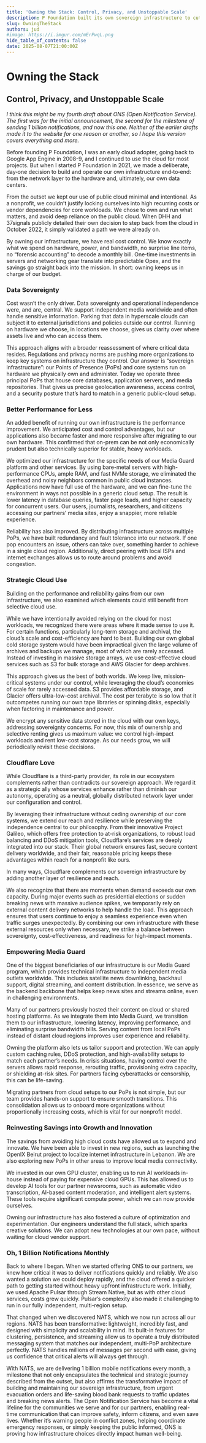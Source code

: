 ```yaml
---
title: 'Owning the Stack: Control, Privacy, and Unstoppable Scale'
description: P Foundation built its own sovereign infrastructure to cut costs, boost performance, and protect data, helping independent media and communities.
slug: OwningTheStack
authors: jud
#image: https://i.imgur.com/mErPwqL.png
hide_table_of_contents: false
date: 2025-08-07T21:00:00Z
---
```


# Owning the Stack

## Control, Privacy, and Unstoppable Scale

_I think this might be my fourth draft about ONS (Open Notification Service). The first was for the initial announcement, the second for the milestone of sending 1 billion notifications, and now this one. Neither of the earlier drafts made it to the website for one reason or another, so I hope this version covers everything and more._

Before founding P Foundation, I was an early cloud adopter, going back to Google App Engine in 2008-9, and I continued to use the cloud for most projects. But when I started P Foundation in 2021, we made a deliberate, day‑one decision to build and operate our own infrastructure end‑to‑end: from the network layer to the hardware and, ultimately, our own data centers.

From the outset we kept our use of public cloud minimal and intentional. As a nonprofit, we couldn’t justify locking ourselves into high recurring costs or vendor dependencies for core workloads. We chose to own and run what matters, and avoid deep reliance on the public cloud. When DHH and 37signals publicly detailed their own decision to step back from the cloud in October 2022, it simply validated a path we were already on.

By owning our infrastructure, we have real cost control. We know exactly what we spend on hardware, power, and bandwidth, no surprise line items, no “forensic accounting” to decode a monthly bill. One‑time investments in servers and networking gear translate into predictable Opex, and the savings go straight back into the mission. In short: owning keeps us in charge of our budget.

<!--truncate-->

### Data Sovereignty

Cost wasn’t the only driver. Data sovereignty and operational independence were, and are, central. We support independent media worldwide and often handle sensitive information. Parking that data in hyperscale clouds can subject it to external jurisdictions and policies outside our control. Running on hardware we choose, in locations we choose, gives us clarity over where assets live and who can access them.

This approach aligns with a broader reassessment of where critical data resides. Regulations and privacy norms are pushing more organizations to keep key systems on infrastructure they control. Our answer is “sovereign infrastructure”: our Points of Presence (PoPs) and core systems run on hardware we physically own and administer. Today we operate three principal PoPs that house core databases, application servers, and media repositories. That gives us precise geolocation awareness, access control, and a security posture that’s hard to match in a generic public‑cloud setup.

### Better Performance for Less

An added benefit of running our own infrastructure is the performance improvement. We anticipated cost and control advantages, but our applications also became faster and more responsive after migrating to our own hardware. This confirmed that on-prem can be not only economically prudent but also technically superior for stable, heavy workloads.

We optimized our infrastructure for the specific needs of our Media Guard platform and other services. By using bare-metal servers with high-performance CPUs, ample RAM, and fast NVMe storage, we eliminated the overhead and noisy neighbors common in public cloud instances. Applications now have full use of the hardware, and we can fine-tune the environment in ways not possible in a generic cloud setup. The result is lower latency in database queries, faster page loads, and higher capacity for concurrent users. Our users, journalists, researchers, and citizens accessing our partners’ media sites, enjoy a snappier, more reliable experience.

Reliability has also improved. By distributing infrastructure across multiple PoPs, we have built redundancy and fault tolerance into our network. If one pop encounters an issue, others can take over, something harder to achieve in a single cloud region. Additionally, direct peering with local ISPs and internet exchanges allows us to route around problems and avoid congestion.

### Strategic Cloud Use

Building on the performance and reliability gains from our own infrastructure, we also examined which elements could still benefit from selective cloud use.

While we have intentionally avoided relying on the cloud for most workloads, we recognized there were areas where it made sense to use it. For certain functions, particularly long-term storage and archival, the cloud’s scale and cost-efficiency are hard to beat. Building our own global cold storage system would have been impractical given the large volume of archives and backups we manage, most of which are rarely accessed. Instead of investing in massive storage arrays, we use cost-effective cloud services such as S3 for bulk storage and AWS Glacier for deep archives.

This approach gives us the best of both worlds. We keep live, mission-critical systems under our control, while leveraging the cloud’s economies of scale for rarely accessed data. S3 provides affordable storage, and Glacier offers ultra-low-cost archival. The cost per terabyte is so low that it outcompetes running our own tape libraries or spinning disks, especially when factoring in maintenance and power.

We encrypt any sensitive data stored in the cloud with our own keys, addressing sovereignty concerns. For now, this mix of ownership and selective renting gives us maximum value: we control high-impact workloads and rent low-cost storage. As our needs grow, we will periodically revisit these decisions.

### Cloudflare Love

While Cloudflare is a third-party provider, its role in our ecosystem complements rather than contradicts our sovereign approach. We regard it as a strategic ally whose services enhance rather than diminish our autonomy, operating as a neutral, globally distributed network layer under our configuration and control.

By leveraging their infrastructure without ceding ownership of our core systems, we extend our reach and resilience while preserving the independence central to our philosophy. From their innovative Project Galileo, which offers free protection to at-risk organizations, to robust load balancing and DDoS mitigation tools, Cloudflare’s services are deeply integrated into our stack. Their global network ensures fast, secure content delivery worldwide, and their fair, reasonable pricing keeps these advantages within reach for a nonprofit like ours.

In many ways, Cloudflare complements our sovereign infrastructure by adding another layer of resilience and reach.

We also recognize that there are moments when demand exceeds our own capacity. During major events such as presidential elections or sudden breaking news with massive audience spikes, we temporarily rely on external content delivery networks to help handle the load. This approach ensures that users continue to enjoy a seamless experience even when traffic surges unexpectedly. By combining our own infrastructure with these external resources only when necessary, we strike a balance between sovereignty, cost-effectiveness, and readiness for high-impact moments.

### Empowering Media Guard

One of the biggest beneficiaries of our infrastructure is our Media Guard program, which provides technical infrastructure to independent media outlets worldwide. This includes satellite news downlinking, backhaul support, digital streaming, and content distribution. In essence, we serve as the backend backbone that helps keep news sites and streams online, even in challenging environments.

Many of our partners previously hosted their content on cloud or shared hosting platforms. As we integrate them into Media Guard, we transition them to our infrastructure, lowering latency, improving performance, and eliminating surprise bandwidth bills. Serving content from local PoPs instead of distant cloud regions improves user experience and reliability.

Owning the platform also lets us tailor support and protection. We can apply custom caching rules, DDoS protection, and high-availability setups to match each partner’s needs. In crisis situations, having control over the servers allows rapid response, rerouting traffic, provisioning extra capacity, or shielding at-risk sites. For partners facing cyberattacks or censorship, this can be life-saving.

Migrating partners from cloud setups to our PoPs is not simple, but our team provides hands-on support to ensure smooth transitions. This consolidation allows us to onboard more organizations without proportionally increasing costs, which is vital for our nonprofit model.

### Reinvesting Savings into Growth and Innovation

The savings from avoiding high cloud costs have allowed us to expand and innovate. We have been able to invest in new regions, such as launching the OpenIX Beirut project to localize internet infrastructure in Lebanon. We are also exploring new PoPs in other areas to improve local media connectivity.

We invested in our own GPU cluster, enabling us to run AI workloads in-house instead of paying for expensive cloud GPUs. This has allowed us to develop AI tools for our partner newsrooms, such as automatic video transcription, AI-based content moderation, and intelligent alert systems. These tools require significant compute power, which we can now provide ourselves.

Owning our infrastructure has also fostered a culture of optimization and experimentation. Our engineers understand the full stack, which sparks creative solutions. We can adopt new technologies at our own pace, without waiting for cloud vendor support.

### Oh, 1 Billion Notifications Monthly

Back to where I began. When we started offering ONS to our partners, we knew how critical it was to deliver notifications quickly and reliably. We also wanted a solution we could deploy rapidly, and the cloud offered a quicker path to getting started without heavy upfront infrastructure work. Initially, we used Apache Pulsar through Stream Native, but as with other cloud services, costs grew quickly. Pulsar’s complexity also made it challenging to run in our fully independent, multi-region setup.

That changed when we discovered NATS, which we now run across all our regions. NATS has been transformative: lightweight, incredibly fast, and designed with simplicity and scalability in mind. Its built-in features for clustering, persistence, and streaming allow us to operate a truly distributed messaging system that matches our independent, multi-PoP architecture perfectly. NATS handles millions of messages per second with ease, giving us confidence that critical alerts will always get through.

With NATS, we are delivering 1 billion mobile notifications every month, a milestone that not only encapsulates the technical and strategic journey described from the outset, but also affirms the transformative impact of building and maintaining our sovereign infrastructure, from urgent evacuation orders and life-saving blood bank requests to traffic updates and breaking news alerts. The Open Notification Service has become a vital lifeline for the communities we serve and for our partners, enabling real-time communication that can improve safety, inform citizens, and even save lives. Whether it’s warning people in conflict zones, helping coordinate emergency responses, or simply keeping the public informed, ONS is proving how infrastructure choices directly impact human well-being.

